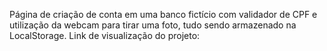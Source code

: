 Página de criação de conta em uma banco fictício com validador de CPF e utilização da webcam para tirar uma foto, tudo sendo armazenado na LocalStorage.
Link de visualização do projeto:
